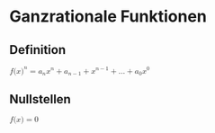 # Ganzrationale Funktionen

## Definition

<math>
  <mrow>
    <mi>f</mi>
    <mo form="prefix" stretchy="false">(</mo>
    <mi>x</mi>
    <msup>
      <mo form="postfix" stretchy="false">)</mo>
      <mi>n</mi>
    </msup>
    <mo>=</mo>
    <msub>
      <mi>a</mi>
      <mi>n</mi>
    </msub>
    <msup>
      <mi>x</mi>
      <mi>n</mi>
    </msup>
    <mo>+</mo>
    <msub>
      <mi>a</mi>
      <mrow>
        <mi>n</mi>
        <mo>−</mo>
        <mn>1</mn>
      </mrow>
    </msub>
    <mo>+</mo>
    <msup>
      <mi>x</mi>
      <mrow>
        <mi>n</mi>
        <mo>−</mo>
        <mn>1</mn>
      </mrow>
    </msup>
    <mo>+</mo>
    <mi>.</mi>
    <mi>.</mi>
    <mi>.</mi>
    <mo>+</mo>
    <msub>
      <mi>a</mi>
      <mn>0</mn>
    </msub>
    <msup>
      <mi>x</mi>
      <mn>0</mn>
    </msup>
  </mrow>
</math>

## Nullstellen

<math>
  <mrow>
    <mi>f</mi>
    <mo form="prefix" stretchy="false">(</mo>
    <mi>x</mi>
    <mo form="postfix" stretchy="false">)</mo>
    <mo>=</mo>
  </mrow>
  <mrow>
    <mn>0</mn>
  </mrow>
</math>